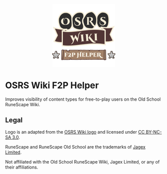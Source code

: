 <p align="center">
  <img
    height="40%"
    width="40%"
    src="img/logo.svg"
    alt="OSRS Wiki F2P Helper logo"
    title="OSRS Wiki F2P Helper logo"
  />
</p>

# OSRS Wiki F2P Helper

Improves visibility of content types for free-to-play users on the Old School RuneScape Wiki.

## Legal

Logo is an adapted from the [OSRS Wiki logo](https://oldschool.runescape.wiki/w/File:Old_School_RuneScape_Wiki_logo_colour.svg) and licensed under [CC BY-NC-SA 3.0](https://creativecommons.org/licenses/by-nc-sa/3.0/).

RuneScape and RuneScape Old School are the trademarks of [Jagex Limited](http://jagex.com/).

Not affiliated with the Old School RuneScape Wiki, Jagex Limited, or any of their affiliations.

